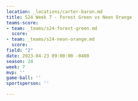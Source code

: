 ```yaml
---
location: _locations/carter-baron.md
title: S24 Week 7 - Forest Green vs Neon Orange
teams-score:
- team: _teams/s24-forest-green.md
  score: 
- team: _teams/s24-neon-orange.md
  score: 
field: "2"
date: 2023-04-23 09:00:00 -0400
season: 24
week: 7
mvp: ''
game-ball: ''
sportsperson: ''

---
```


